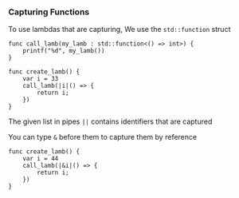 ### Capturing Functions

To use lambdas that are capturing, We use the `std::function` struct

```
func call_lamb(my_lamb : std::function<() => int>) {
    printf("%d", my_lamb())
}

func create_lamb() {
    var i = 33
    call_lamb(|i|() => {
        return i;
    })
}
```

The given list in pipes `||` contains identifiers that are captured

You can type `&` before them to capture them by reference

```
func create_lamb() {
    var i = 44
    call_lamb(|&i|() => {
        return i;
    })
}
```
